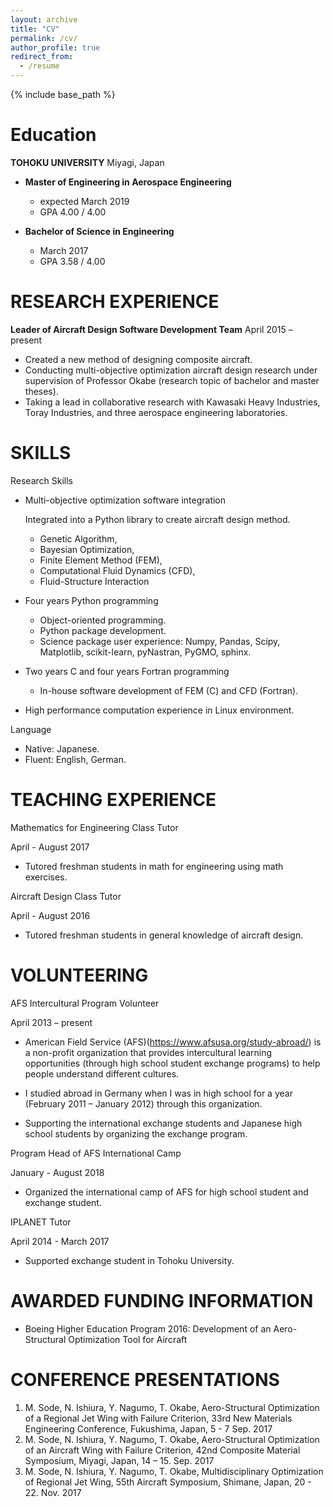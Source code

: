 ```yaml
---
layout: archive
title: "CV"
permalink: /cv/
author_profile: true
redirect_from:
  - /resume
---
```


{% include base_path %}

Education
======

**TOHOKU UNIVERSITY** Miyagi, Japan

* **Master of Engineering in Aerospace Engineering**

  * expected March 2019
  * GPA 4.00 / 4.00

* **Bachelor of Science in Engineering**
  * March 2017
  * GPA 3.58 / 4.00

RESEARCH EXPERIENCE
======

**Leader of Aircraft Design Software Development Team** April 2015 – present

* Created a new method of designing composite aircraft.
* Conducting multi-objective optimization aircraft design research under supervision of Professor Okabe (research topic of bachelor and master theses).
* Taking a lead in collaborative research with Kawasaki Heavy Industries, Toray Industries, and three aerospace engineering laboratories.

SKILLS
======

Research Skills

* Multi-objective optimization software integration

    Integrated into a Python library to create aircraft design method.

  * Genetic Algorithm,
  * Bayesian Optimization,
  * Finite Element Method (FEM),
  * Computational Fluid Dynamics (CFD),
  * Fluid-Structure Interaction

* Four years Python programming

  * Object-oriented programming.
  * Python package development.
  * Science package user experience:
    Numpy, Pandas, Scipy,
    Matplotlib, scikit-learn, pyNastran, PyGMO, sphinx.

* Two years C and four years Fortran programming

  * In-house software development of FEM (C) and CFD (Fortran).

* High performance computation experience in Linux environment.

Language

* Native: Japanese.
* Fluent: English, German.

TEACHING EXPERIENCE
======

Mathematics for Engineering Class Tutor

April - August 2017

* Tutored freshman students in math for engineering using math exercises.

Aircraft Design Class Tutor

April - August 2016

* Tutored freshman students in general knowledge of aircraft design.

VOLUNTEERING
======

AFS Intercultural Program Volunteer

April 2013 – present

* American Field Service (AFS)(https://www.afsusa.org/study-abroad/) is a non-profit organization that provides intercultural learning opportunities (through high school student exchange programs) to help people understand different cultures.

* I studied abroad in Germany when I was in high school for a year (February 2011 – January 2012) through this organization.

* Supporting the international exchange students and Japanese high school students by organizing the exchange program.

Program Head of AFS International Camp

  January - August 2018

* Organized the international camp of AFS for high school student and exchange student.

IPLANET Tutor

  April 2014 - March 2017

* Supported exchange student in Tohoku University.

AWARDED FUNDING INFORMATION
======

* Boeing Higher Education Program 2016: Development of an Aero-Structural Optimization Tool for Aircraft

CONFERENCE PRESENTATIONS
======

1. M. Sode, N. Ishiura, Y. Nagumo, T. Okabe, Aero-Structural Optimization of a Regional Jet Wing with Failure Criterion, 33rd New Materials Engineering Conference, Fukushima, Japan, 5 - 7 Sep. 2017
2. M. Sode, N. Ishiura, Y. Nagumo, T. Okabe, Aero-Structural Optimization of an Aircraft Wing with Failure Criterion, 42nd Composite Material Symposium, Miyagi, Japan, 14 – 15. Sep. 2017
3. M. Sode, N. Ishiura, Y. Nagumo, T. Okabe, Multidisciplinary Optimization of Regional Jet Wing, 55th Aircraft Symposium, Shimane, Japan, 20 - 22. Nov. 2017
